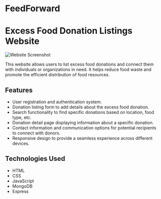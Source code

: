 # FeedForward

# Excess Food Donation Listings Website

![Website Screenshot](website-screenshot.png)

This website allows users to list excess food donations and connect them with individuals or organizations in need. It helps reduce food waste and promote the efficient distribution of food resources.

## Features

- User registration and authentication system.
- Donation listing form to add details about the excess food donation.
- Search functionality to find specific donations based on location, food type, etc.
- Donation detail page displaying information about a specific donation.
- Contact information and communication options for potential recipients to connect with donors.
- Responsive design to provide a seamless experience across different devices.

## Technologies Used

- HTML
- CSS
- JavaScript
- MongoDB
- Express


